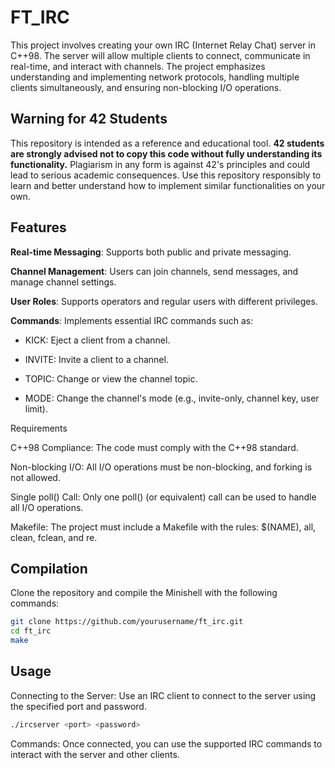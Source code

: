 # FT_IRC

This project involves creating your own IRC (Internet Relay Chat) server in C++98. The server will allow multiple clients to connect, communicate in real-time, and interact with channels. The project emphasizes understanding and implementing network protocols, handling multiple clients simultaneously, and ensuring non-blocking I/O operations.


## Warning for 42 Students

This repository is intended as a reference and educational tool. **42 students are strongly advised not to copy this code without fully understanding its functionality.** Plagiarism in any form is against 42's principles and could lead to serious academic consequences. Use this repository responsibly to learn and better understand how to implement similar functionalities on your own.

## Features
  **Real-time Messaging**: Supports both public and private messaging.

  **Channel Management**: Users can join channels, send messages, and manage channel settings.

  **User Roles**: Supports operators and regular users with different privileges.

  **Commands**: Implements essential IRC commands such as:

   - KICK: Eject a client from a channel.

   - INVITE: Invite a client to a channel.

   - TOPIC: Change or view the channel topic.

   - MODE: Change the channel's mode (e.g., invite-only, channel key, user limit).

Requirements

   C++98 Compliance: The code must comply with the C++98 standard.

   Non-blocking I/O: All I/O operations must be non-blocking, and forking is not allowed.

   Single poll() Call: Only one poll() (or equivalent) call can be used to handle all I/O operations.

   Makefile: The project must include a Makefile with the rules: $(NAME), all, clean, fclean, and re.

## Compilation

Clone the repository and compile the Minishell with the following commands:

```bash
git clone https://github.com/yourusername/ft_irc.git
cd ft_irc
make
```

## Usage

Connecting to the Server: Use an IRC client to connect to the server using the specified port and password.
```bash
./ircserver <port> <password>
```
Commands: Once connected, you can use the supported IRC commands to interact with the server and other clients.
